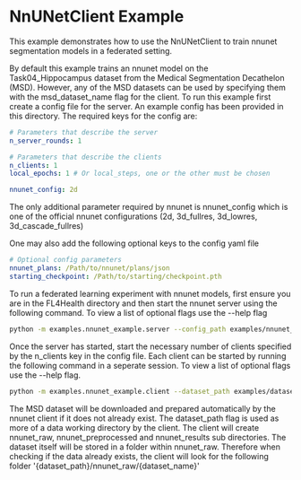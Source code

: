 # NnUNetClient Example

This example demonstrates how to use the NnUNetClient to train nnunet segmentation models in a federated setting.

By default this example trains an nnunet model on the Task04_Hippocampus dataset from the Medical Segmentation Decathelon (MSD). However, any of the MSD datasets can be used by specifying them with the msd_dataset_name flag for the client. To run this example first create a config file for the server. An example config has been provided in this directory. The required keys for the config are:

```yaml
# Parameters that describe the server
n_server_rounds: 1

# Parameters that describe the clients
n_clients: 1
local_epochs: 1 # Or local_steps, one or the other must be chosen

nnunet_config: 2d
```

The only additional parameter required by nnunet is nnunet_config which is one of the official nnunet configurations (2d, 3d_fullres, 3d_lowres, 3d_cascade_fullres)

One may also add the following optional keys to the config yaml file

```yaml
# Optional config parameters
nnunet_plans: /Path/to/nnunet/plans/json
starting_checkpoint: /Path/to/starting/checkpoint.pth
```

To run a federated learning experiment with nnunet models, first ensure you are in the FL4Health directory and then start the nnunet server using the following command. To view a list of optional flags use the --help flag

```bash
python -m examples.nnunet_example.server --config_path examples/nnunet_example/config.yaml
```

Once the server has started, start the necessary number of clients specified by the n_clients key in the config file. Each client can be started by running the following command in a seperate session. To view a list of optional flags use the --help flag.

```bash
python -m examples.nnunet_example.client --dataset_path examples/datasets/nnunet
```

The MSD dataset will be downloaded and prepared automatically by the nnunet client if it does not already exist. The dataset_path flag is used as more of a data working directory by the client. The client will create nnunet_raw, nnunet_preprocessed and nnunet_results sub directories. The dataset itself will be stored in a folder within nnunet_raw. Therefore when checking if the data already exists, the client will look for the following folder '{dataset_path}/nnunet_raw/{dataset_name}'
